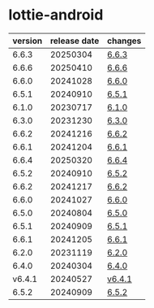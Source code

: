 # lottie-android	


|version|release date|changes|
|---|---|---|
|6.6.3|20250304|[6.6.3](./6.6.3-20250304.md)|
|6.6.6|20250410|[6.6.6](./6.6.6-20250410.md)|
|6.6.0|20241028|[6.6.0](./6.6.0-20241028.md)|
|6.5.1|20240910|[6.5.1](./6.5.1-20240910.md)|
|6.1.0|20230717|[6.1.0](./6.1.0-20230717.md)|
|6.3.0|20231230|[6.3.0](./6.3.0-20231230.md)|
|6.6.2|20241216|[6.6.2](./6.6.2-20241216.md)|
|6.6.1|20241204|[6.6.1](./6.6.1-20241204.md)|
|6.6.4|20250320|[6.6.4](./6.6.4-20250320.md)|
|6.5.2|20240910|[6.5.2](./6.5.2-20240910.md)|
|6.6.2|20241217|[6.6.2](./6.6.2-20241217.md)|
|6.6.0|20241027|[6.6.0](./6.6.0-20241027.md)|
|6.5.0|20240804|[6.5.0](./6.5.0-20240804.md)|
|6.5.1|20240909|[6.5.1](./6.5.1-20240909.md)|
|6.6.1|20241205|[6.6.1](./6.6.1-20241205.md)|
|6.2.0|20231119|[6.2.0](./6.2.0-20231119.md)|
|6.4.0|20240304|[6.4.0](./6.4.0-20240304.md)|
|v6.4.1|20240527|[v6.4.1](./v6.4.1-20240527.md)|
|6.5.2|20240909|[6.5.2](./6.5.2-20240909.md)|
